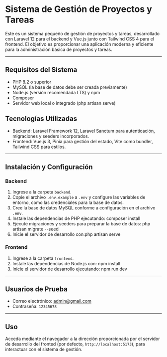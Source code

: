 # Sistema de Gestión de Proyectos y Tareas

Este es un sistema pequeño de gestión de proyectos y tareas, desarrollado con Laravel 12 para el backend y Vue.js junto con Tailwind CSS 4 para el frontend. El objetivo es proporcionar una aplicación moderna y eficiente para la administración básica de proyectos y tareas.

---

## Requisitos del Sistema

- PHP 8.2 o superior
- MySQL (la base de datos debe ser creada previamente)
- Node.js (versión recomendada LTS) y npm
- Composer
- Servidor web local o integrado (php artisan serve)

## Tecnologías Utilizadas

- Backend: Laravel Framework 12, Laravel Sanctum para autenticación, migraciones y seeders incorporados.
- Frontend: Vue.js 3, Pinia para gestión del estado, Vite como bundler, Tailwind CSS para estilos.

---

## Instalación y Configuración

### Backend

1. Ingrese a la carpeta `backend`.
2. Copie el archivo `.env.example` a `.env` y configure las variables de entorno, como las credenciales para la base de datos.
3. Cree la base de datos MySQL conforme a configuración en el archivo `.env`.
4. Instale las dependencias de PHP ejecutando: composer install
5. Ejecute migraciones y seeders para preparar la base de datos: php artisan migrate --seed
6. Inicie el servidor de desarrollo con:php artisan serve


### Frontend

1. Ingrese a la carpeta `frontend`.
2. Instale las dependencias de Node.js con: npm install
3. Inicie el servidor de desarrollo ejecutando: npm run dev

   
---

## Usuarios de Prueba

- Correo electrónico: [admin@gmail.com](mailto:admin@gmail.com)
- Contraseña: `12345678`

---

## Uso

Acceda mediante el navegador a la dirección proporcionada por el servidor de desarrollo del fronted (por defecto, `http://localhost:5173`), para interactuar con el sistema de gestión.

